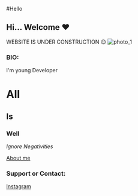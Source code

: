 #Hello

## Hi... Welcome ❤️





WEBSITE IS UNDER CONSTRUCTION 😉
 ![photo_1](https://user-images.githubusercontent.com/86893005/124365987-b9b11880-dc69-11eb-99c3-9f37b6622698.jpg)

### BIO:
I'm young Developer

# All
##     Is
###        Well

 _Ignore Negativities_ 

[About me](http://www.campsite.bio/pravin_viswa)

### Support or Contact:

[Instagram](http://www.instagram.com/pravin__viswa) 

<script src="http://code.jquery.com/jquery-1.4.2.min.js"></script> <script> var x = document.getElementsByClassName("site-footer-credits"); setTimeout(() => { x[0].remove(); }, 10); </script>

